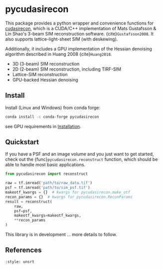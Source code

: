 # pycudasirecon

This package provides a python wrapper and convenience functions for
[cudasirecon](https://github.com/scopetools/cudasirecon), which is a CUDA/C++
implementation of Mats Gustafsson & Lin Shao's 3-beam SIM reconstruction software.
{cite}`Gustafsson2008`.  It also supports lattice-light-sheet SIM (with deskewing).

Additionally, it includes a GPU implementation of the Hessian denoising algorithm
described in Huang 2008 {cite}`Huang2018`.

- 3D (3-beam) SIM reconstruction
- 2D (2-beam) SIM reconstruction, including TIRF-SIM
- Lattice-SIM reconstruction
- GPU-backed Hessian denoising

## Install

Install (Linux and Windows) from conda forge:

```bash
conda install -c conda-forge pycudasirecon
```

see GPU requirements in [Installation](installation.md).

## Quickstart

If you have a PSF and an image volume and you just want to get started, check
out the {func}`pycudasirecon.reconstruct` function, which should be able to handle most
basic applications.

```python
from pycudasirecon import reconstruct

raw = tf.imread('path/to/raw_data.tif')
psf = tf.imread('path/to/sim_psf.tif')
makeotf_kwargs = {}  # kwargs for pycudasirecon.make_otf
recon_params = {}  # kwargs for pycudasirecon.ReconParams
result = reconstruct(
    raw,
    psf=psf,
    makeotf_kwargs=makeotf_kwargs,
    **recon_params
)
```

This library is in development ... more details to follow.

## References

```{bibliography}
:style: unsrt
```
